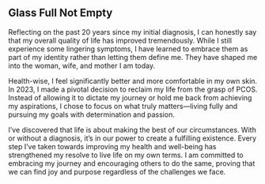 
## Glass Full Not Empty

Reflecting on the past 20 years since my initial diagnosis, I can honestly say that my overall quality of life has improved tremendously. While I still experience some lingering symptoms, I have learned to embrace them as part of my identity rather than letting them define me. They have shaped me into the woman, wife, and mother I am today.

Health-wise, I feel significantly better and more comfortable in my own skin. In 2023, I made a pivotal decision to reclaim my life from the grasp of PCOS. Instead of allowing it to dictate my journey or hold me back from achieving my aspirations, I chose to focus on what truly matters—living fully and pursuing my goals with determination and passion.

I’ve discovered that life is about making the best of our circumstances. With or without a diagnosis, it’s in our power to create a fulfilling existence. Every step I’ve taken towards improving my health and well-being has strengthened my resolve to live life on my own terms. I am committed to embracing my journey and encouraging others to do the same, proving that we can find joy and purpose regardless of the challenges we face.
